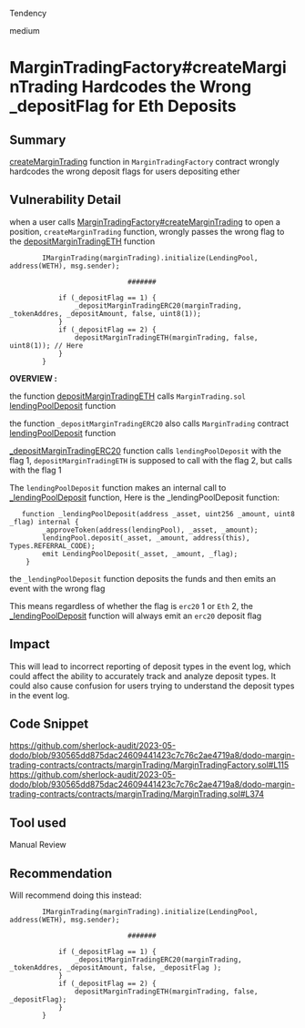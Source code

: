 Tendency

medium

# MarginTradingFactory#createMarginTrading Hardcodes the Wrong _depositFlag for Eth Deposits

## Summary
[createMarginTrading](https://github.com/sherlock-audit/2023-05-dodo/blob/930565dd875dac24609441423c7c76c2ae4719a8/dodo-margin-trading-contracts/contracts/marginTrading/MarginTradingFactory.sol#L115) function in `MarginTradingFactory` contract wrongly hardcodes the wrong deposit flags for users depositing ether
## Vulnerability Detail
when a user calls [MarginTradingFactory#createMarginTrading](https://github.com/sherlock-audit/2023-05-dodo/blob/930565dd875dac24609441423c7c76c2ae4719a8/dodo-margin-trading-contracts/contracts/marginTrading/MarginTradingFactory.sol#L115) to open a position, `createMarginTrading` function, wrongly passes the wrong flag to the [depositMarginTradingETH](https://github.com/sherlock-audit/2023-05-dodo/blob/930565dd875dac24609441423c7c76c2ae4719a8/dodo-margin-trading-contracts/contracts/marginTrading/MarginTradingFactory.sol#L203) function 
```solidity
        IMarginTrading(marginTrading).initialize(LendingPool, address(WETH), msg.sender);
                  
                             #######

            if (_depositFlag == 1) {
                _depositMarginTradingERC20(marginTrading, _tokenAddres, _depositAmount, false, uint8(1));
            }
            if (_depositFlag == 2) {
                depositMarginTradingETH(marginTrading, false, uint8(1)); // Here
            }
        }
```
**OVERVIEW :**

the function [depositMarginTradingETH](https://github.com/sherlock-audit/2023-05-dodo/blob/930565dd875dac24609441423c7c76c2ae4719a8/dodo-margin-trading-contracts/contracts/marginTrading/MarginTradingFactory.sol#L203) calls `MarginTrading.sol` [lendingPoolDeposit](https://github.com/sherlock-audit/2023-05-dodo/blob/930565dd875dac24609441423c7c76c2ae4719a8/dodo-margin-trading-contracts/contracts/marginTrading/MarginTrading.sol#L180) function

the function `_depositMarginTradingERC20` also calls `MarginTrading` contract [lendingPoolDeposit](https://github.com/sherlock-audit/2023-05-dodo/blob/930565dd875dac24609441423c7c76c2ae4719a8/dodo-margin-trading-contracts/contracts/marginTrading/MarginTrading.sol#L180) function

[ _depositMarginTradingERC20](https://github.com/sherlock-audit/2023-05-dodo/blob/930565dd875dac24609441423c7c76c2ae4719a8/dodo-margin-trading-contracts/contracts/marginTrading/MarginTradingFactory.sol#L259) function calls `lendingPoolDeposit` with the flag 1,  `depositMarginTradingETH` is supposed to call with the flag 2, but calls with the flag 1

The `lendingPoolDeposit` function makes an internal call to [_lendingPoolDeposit](https://github.com/sherlock-audit/2023-05-dodo/blob/930565dd875dac24609441423c7c76c2ae4719a8/dodo-margin-trading-contracts/contracts/marginTrading/MarginTrading.sol#L374) function, 
Here is the _lendingPoolDeposit  function:
```solidity
   function _lendingPoolDeposit(address _asset, uint256 _amount, uint8 _flag) internal {
        _approveToken(address(lendingPool), _asset, _amount);
        lendingPool.deposit(_asset, _amount, address(this), Types.REFERRAL_CODE);
        emit LendingPoolDeposit(_asset, _amount, _flag);
    }
```
the `_lendingPoolDeposit` function deposits the funds and then emits an event with the wrong flag

This means regardless of whether the flag is `erc20` 1 or `Eth` 2, the [_lendingPoolDeposit](https://github.com/sherlock-audit/2023-05-dodo/blob/930565dd875dac24609441423c7c76c2ae4719a8/dodo-margin-trading-contracts/contracts/marginTrading/MarginTrading.sol#L374) function will always emit an `erc20` deposit flag

## Impact
This will lead to incorrect reporting of deposit types in the event log, which could affect the ability to accurately track and analyze deposit types. It could also cause confusion for users trying to understand the deposit types in the event log. 
## Code Snippet
https://github.com/sherlock-audit/2023-05-dodo/blob/930565dd875dac24609441423c7c76c2ae4719a8/dodo-margin-trading-contracts/contracts/marginTrading/MarginTradingFactory.sol#L115
https://github.com/sherlock-audit/2023-05-dodo/blob/930565dd875dac24609441423c7c76c2ae4719a8/dodo-margin-trading-contracts/contracts/marginTrading/MarginTrading.sol#L374
## Tool used

Manual Review

## Recommendation
Will recommend doing this instead:

```solidity
        IMarginTrading(marginTrading).initialize(LendingPool, address(WETH), msg.sender);
                  
                             #######

            if (_depositFlag == 1) {
                _depositMarginTradingERC20(marginTrading, _tokenAddres, _depositAmount, false, _depositFlag );
            }
            if (_depositFlag == 2) {
                depositMarginTradingETH(marginTrading, false, _depositFlag);
            }
        }
```